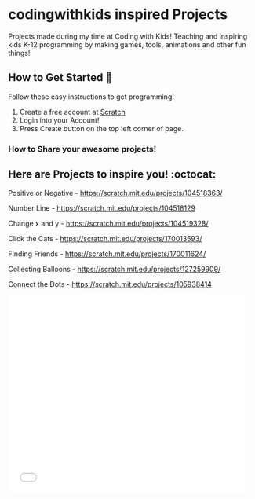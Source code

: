 # codingwithkids inspired Projects

Projects made during my time at Coding with Kids! Teaching and inspiring kids K-12 programming by making games, tools, animations and other fun things!

## How to Get Started :poop:
Follow these easy instructions to get programming!
1. Create a free account at [Scratch](https://scratch.mit.edu/)
2. Login into your Account!
3. Press Create button on the top left corner of page.

### How to Share your awesome projects!



## Here are Projects to inspire you! :octocat:

Positive or Negative - https://scratch.mit.edu/projects/104518363/

Number Line - https://scratch.mit.edu/projects/104518129

Change x and y - https://scratch.mit.edu/projects/104519328/

Click the Cats - https://scratch.mit.edu/projects/170013593/

Finding Friends - https://scratch.mit.edu/projects/170011624/

Collecting Balloons - https://scratch.mit.edu/projects/127259909/

Connect the Dots - https://scratch.mit.edu/projects/105938414

<iframe allowtransparency="true" width="485" height="402" src="//scratch.mit.edu/projects/embed/203036842/?autostart=false" frameborder="0" allowfullscreen></iframe>
    
